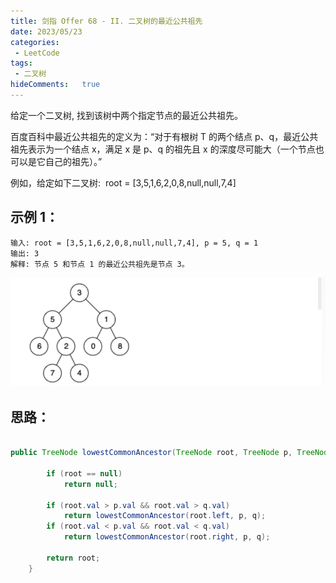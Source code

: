 ```yaml
---
title: 剑指 Offer 68 - II. 二叉树的最近公共祖先
date: 2023/05/23
categories:
 - LeetCode
tags:
 - 二叉树 
hideComments:   true 
---
```

给定一个二叉树, 找到该树中两个指定节点的最近公共祖先。

百度百科中最近公共祖先的定义为：“对于有根树 T 的两个结点 p、q，最近公共祖先表示为一个结点 x，满足 x 是 p、q 的祖先且 x 的深度尽可能大（一个节点也可以是它自己的祖先）。”

例如，给定如下二叉树:  root = [3,5,1,6,2,0,8,null,null,7,4]


## 示例 1：

~~~
输入: root = [3,5,1,6,2,0,8,null,null,7,4], p = 5, q = 1
输出: 3
解释: 节点 5 和节点 1 的最近公共祖先是节点 3。

~~~
![Alt text](../../../.vuepress/public/offer/10.png)

## 思路：


~~~ java

public TreeNode lowestCommonAncestor(TreeNode root, TreeNode p, TreeNode q) {
        
        if (root == null)
            return null;
        
        if (root.val > p.val && root.val > q.val)
            return lowestCommonAncestor(root.left, p, q);
        if (root.val < p.val && root.val < q.val)
            return lowestCommonAncestor(root.right, p, q);

        return root;
    }
~~~